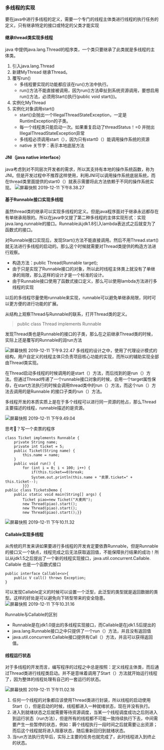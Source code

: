 ### 多线程的实现
要在java中进行多线程的定义，需要一个专门的线程主体类进行线程的执行任务的定义，只有继承特定的接口或特定的父类才能实现

#### 继承thread类实现多线程
java 中提供java.lang.Thread的程序类，一个类只要继承了此类就是多线程的主体类。
1.  引入java.lang.Thread 
2.  新建MyThread 继承Thread。
3.  覆写run()
    -   多线程要实现的功能都应该在run()方法中执行。
    -   run()方法不能直接被调用，因为run()方法牵扯到系统资源调用，要想启用run()方法，必须用Start()执行(public void start())。
4.  实例化MyThread
5.  实例化对象调用start()
    -   start()会抛出一个IllegalThreadStateException，一定是RuntimException的子类。
    -   每一个线程类只能启动一次。如果重复启动了threadStatus！=0 并抛出IllegalThreadStateException异常
    -   多线程必须调用start（），因为只有start0（）能调用操作系统的资源
    -   native 关节字：表示本地底层方法

#### JNI（java native interface）
java考虑到对不同层次开发者的需求，所以其支持有本地的操作系统函数，称为JNI。但是开发过程中不推荐这样使用，利用JNI可以调用操作系统底层系统，而在thread类里面提供的start0（）就表示需要将此方法依赖于不同的操作系统实现。
![屏幕快照 2019-12-11 下午8.38.27](http://mysource.moneygc.com/%E5%B1%8F%E5%B9%95%E5%BF%AB%E7%85%A7%202019-12-11%20%E4%B8%8B%E5%8D%888.38.27.png)

#### 基于Runnable接口实现多线程
虽然thread类的继承可以实现多线程的定义。但是java程序面对于继承永远都存在有单继承局限的。所以在java中又提了第二种多线程的主体实现形式：实现java.lang.runnable的接口。Runnable从jdk1.8引入lambda表达式之后就变为了函数式的接口。

对Runnable接口实现后，发现Start()方法不能直接调用。然后不用Thread.start()就无法进行多线程的启动的。那么这个时候就需要对Thread类提供的构造方法进行观察。
-   构造方法：public Thread(Runnable target);
-   由于只是实现了Runnable接口的对象，所以此时线程主体类上就没有了单继承的局限，那么这样的设计才是一个标准的设计。
-   由于Runnable接口使用了函数式接口定义，那么可以使用lambda方法进行多线程的实现

以后的多线程尽量使用runnable来实现，runnable可以避免单继承局限，同时可以更方便的进行功能的扩展。

从结构上观察Thread与Runnable的联系，打开Thread类的定义。
>public  class Thread implements Runnable

发现Thread类也是Runnable的接口的子类，那么在之前继承Thread类的时候，实际上还是覆写的Runnable的润run方法

![屏幕快照 2019-12-11 下午9.22.47](http://mysource.moneygc.com/%E5%B1%8F%E5%B9%95%E5%BF%AB%E7%85%A7%202019-12-11%20%E4%B8%8B%E5%8D%889.22.47.png)
多线程的设计之中，使用了代理设计模式的结构，用户自定义的线程主体只负责项目核心功能的实现，而所以的辅助实现全部由Thread类实现。

在Thread启动多线程的时候调用的是start（）方法，而后找到的是run（）方法。但通过Thread传递了一个runnable接口对象的时候，会用一个target属性保存，在start方法执行的时候会调用thread类中的run（）方法，而这个run（）方法去调用的是Runnable 的接口子类的run（）方法。

多线程开发的本质实质上是在于多个线程可以进行同一资源的抢占，那么Thread主要描述的线程，runnable描述的是资源。

![屏幕快照 2019-12-11 下午9.49.04](http://mysource.moneygc.com/%E5%B1%8F%E5%B9%95%E5%BF%AB%E7%85%A7%202019-12-11%20%E4%B8%8B%E5%8D%889.49.04.png)

思考🤔？写一个卖票的程序
```
class Ticket implements Runnable {
    private String name;
    private int ticket = 5;
    public Ticket(String name) {
        this.name = name;
    }
    public void run() {
        for (int i = 0; i < 100; i++) {
            if(this.ticket==0)break;
            System.out.println(this.name + "卖票.ticket=" + this.ticket--);
        }}}
public class TicketsDemo {
    public static void main(String[] args) {
        Ticket piao=new Ticket("大麦网");
        new Thread(piao).start();
        new Thread(piao).start();
        new Thread(piao).start();}}
```
![屏幕快照 2019-12-11 下午10.11.32](http://mysource.moneygc.com/%E5%B1%8F%E5%B9%95%E5%BF%AB%E7%85%A7%202019-12-11%20%E4%B8%8B%E5%8D%8810.11.32.png)

#### Callable实现多线程
从传统的开发来讲如果要进行多线程的开发肯定要依靠Runnable，但是Runnable的接口又一个缺点，线程完成之后无法获取返回值，不能保障执行结果的成功！所以从jdk1.5之后提出了一个新的线程实现接口，java.util.concurrent.Callable.
Callable 也是一个函数式接口
```
public interface Callable<v>{
    public V call() throws Exception;
}
```
可以发现Callable定义的时候可以设置一个泛型，此泛型的类型就是返回数据的类型。这样的好处是可以避免向下转型带来的安全隐患。
![屏幕快照 2019-12-11 下午10.31.16](http://mysource.moneygc.com/%E5%B1%8F%E5%B9%95%E5%BF%AB%E7%85%A7%202019-12-11%20%E4%B8%8B%E5%8D%8810.31.16.png)

Runnable与Callable的区别
-   Runnable是在jdk1.0提出的多线程实现接口，而Callable是在jdk1.5后提出的
-   java.lang.Runnable接口之中只提供了一个run（）方法，并且没有返回值
-   java.util.concurrent.Callable接口提供有Call（）方法，并且可以获得返回值。

#### 线程运行状态
对于多线程的开发而言，编写程序的过程之中总是按照：定义线程主体类，而后通过Thread类进行线程类启动。并不是意味着调用了Start（）方法就开始运行线程了，因为整体的线程处理有自己的一套运行的状态。

![屏幕快照 2019-12-11 下午11.02.18](http://mysource.moneygc.com/%E5%B1%8F%E5%B9%95%E5%BF%AB%E7%85%A7%202019-12-11%20%E4%B8%8B%E5%8D%8811.02.18.png)

1.  任何一个线程的对象都应该使用Thread类进行封装，所以线程的启动使用Start（），但是启动的时候，线程都进入一种就绪状态，现在并没有执行。
2.  进入到就绪状态之后就需要等待资源调度，当某一个线程调度成功之后则进入到运行状态（run方法），但是所有的线程都不可能一致持续执行下去，中间需要产生一些暂停的状态，例如：耨个线程执行一段时间之后就需要让出资源；而后这个线程就将进入阻塞状态，随后重新回归到就绪状态。
3.  当run方法执行完毕后，实际上主要的任务也就完成了，此时线程进入到终止的状态。